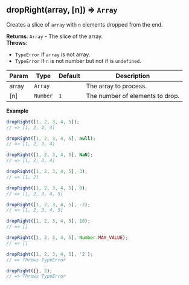 <a name="dropRight"></a>

## dropRight(array, [n]) ⇒ <code>Array</code>
Creates a slice of `array` with `n` elements dropped from the end.

**Returns**: <code>Array</code> - The slice of the array.  
**Throws**:

- <code>TypeError</code> If `array` is not array.
- <code>TypeError</code> If `n` is not number but not if is `undefined`.


| Param | Type | Default | Description |
| --- | --- | --- | --- |
| array | <code>Array</code> |  | The array to process. |
| [n] | <code>Number</code> | <code>1</code> | The number of elements to drop. |

**Example**  
```js
dropRight([1, 2, 3, 4, 5]);
// => [1, 2, 3, 4]

dropRight([1, 2, 3, 4, 5], null);
// => [1, 2, 3, 4]

dropRight([1, 2, 3, 4, 5], NaN);
// => [1, 2, 3, 4]

dropRight([1, 2, 3, 4, 5], 3);
// => [1, 2]

dropRight([1, 2, 3, 4, 5], 0);
// => [1, 2, 3, 4, 5]

dropRight([1, 2, 3, 4, 5], -2);
// => [1, 2, 3, 4, 5]

dropRight([1, 2, 3, 4, 5], 10);
// => []

dropRight([1, 2, 3, 4, 5], Number.MAX_VALUE);
// => []

dropRight([1, 2, 3, 4, 5], '2');
// => Throws TypeError

dropRight({}, 2);
// => Throws TypeError
```
